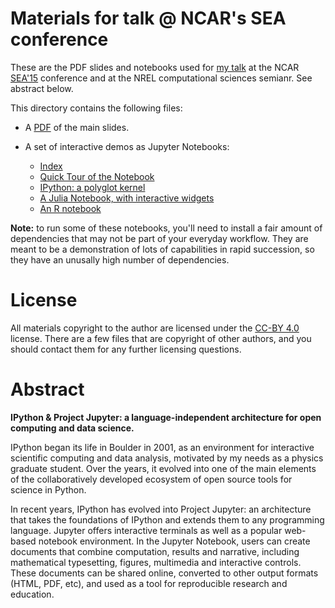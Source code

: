 # Materials for talk @ NCAR's SEA conference

These are the PDF slides and notebooks used for [my talk](https://sea.ucar.edu/event/project-jupyter-language-independent-architecture-open-computing-and-data-science) at the NCAR [SEA'15](https://sea.ucar.edu/conference/2015) conference and at the NREL computational sciences semianr.  See abstract below.

This directory contains the following files:

* A [PDF](ProjectJupyter.pdf) of the main slides.

* A set of interactive demos as Jupyter Notebooks:
  - [Index](http://nbviewer.ipython.org/github/fperez/talk-1504-boulder/blob/master/Index.ipynb)
  - [Quick Tour of the Notebook](http://nbviewer.ipython.org/github/fperez/talk-1504-boulder/blob/master/QuickTour.ipynb)
  - [IPython: a polyglot kernel](http://nbviewer.ipython.org/github/fperez/talk-1504-boulder/blob/master/Multiple%20languages%20from%20inside%20IPython.ipynb)
  - [A Julia Notebook, with interactive widgets](http://nbviewer.ipython.org/github/fperez/talk-1504-boulder/blob/master/Julia-Interactive%20Widgets.ipynb)
  - [An R notebook](http://nbviewer.ipython.org/github/fperez/talk-1504-boulder/blob/master/ggplot2-examples.ipynb)


**Note:** to run some of these notebooks, you'll need to install a fair amount of dependencies that may not be part of your everyday workflow. They are meant to be a demonstration of lots of capabilities in rapid succession, so they have an unusally high number of dependencies.

# License

All materials copyright to the author are licensed under the [CC-BY 4.0](https://creativecommons.org/licenses/by/4.0/) license.  There are a few files that are copyright of other authors, and you should contact them for any further licensing questions.


# Abstract

**IPython & Project Jupyter: a language-independent architecture for open
computing and data science.**


IPython began its life in Boulder in 2001, as an environment for
interactive scientific computing and data analysis, motivated by my
needs as a physics graduate student. Over the years, it evolved into
one of the main elements of the collaboratively developed ecosystem of
open source tools for science in Python.

In recent years, IPython has evolved into Project Jupyter: an
architecture that takes the foundations of IPython and extends them to
any programming language. Jupyter offers interactive terminals as well
as a popular web-based notebook environment. In the Jupyter Notebook,
users can create documents that combine computation, results and
narrative, including mathematical typesetting, figures, multimedia and
interactive controls.  These documents can be shared online, converted
to other output formats (HTML, PDF, etc), and used as a tool for
reproducible research and education.
